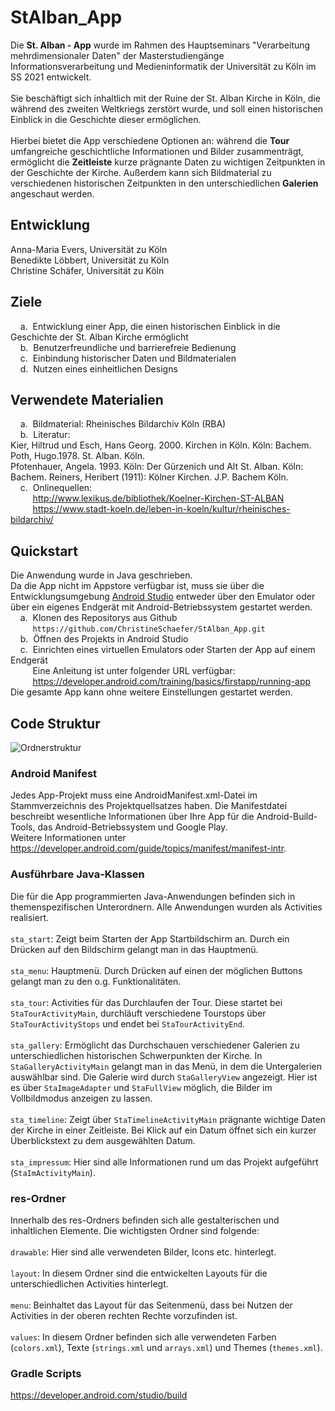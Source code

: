 # StAlban_App
Die **St. Alban - App** wurde im Rahmen des Hauptseminars "Verarbeitung mehrdimensionaler Daten" der Masterstudiengänge Informationsverarbeitung und Medieninformatik der Universität zu Köln im SS 2021 entwickelt.<br/><br/>
Sie beschäftigt sich inhaltlich mit der Ruine der St. Alban Kirche in Köln, die während des zweiten Weltkriegs zerstört wurde, und soll einen historischen Einblick in die Geschichte dieser ermöglichen.<br/><br/>
Hierbei bietet die App verschiedene Optionen an: während die **Tour** umfangreiche geschichtliche Informationen und Bilder zusammenträgt, ermöglicht die **Zeitleiste** kurze prägnante Daten zu wichtigen Zeitpunkten in der Geschichte der Kirche.
Außerdem kann sich Bildmaterial zu verschiedenen historischen Zeitpunkten in den unterschiedlichen **Galerien** angeschaut werden.<br/>


## Entwicklung<br/>
Anna-Maria Evers, Universität zu Köln<br/>
Benedikte Löbbert, Universität zu Köln<br/>
Christine Schäfer, Universität zu Köln<br/>


## Ziele<br/>
&nbsp;&nbsp;&nbsp;&nbsp;a.&nbsp;&nbsp;Entwicklung einer App, die einen historischen Einblick in die Geschichte der St. Alban Kirche ermöglicht<br/>
&nbsp;&nbsp;&nbsp;&nbsp;b.&nbsp;&nbsp;Benutzerfreundliche und barrierefreie Bedienung<br/>
&nbsp;&nbsp;&nbsp;&nbsp;c.&nbsp;&nbsp;Einbindung historischer Daten und Bildmaterialen<br/>
&nbsp;&nbsp;&nbsp;&nbsp;d.&nbsp;&nbsp;Nutzen eines einheitlichen Designs<br/>
	
## Verwendete Materialien<br/>
&nbsp;&nbsp;&nbsp;&nbsp;a.&nbsp;&nbsp;Bildmaterial: Rheinisches Bildarchiv Köln (RBA)<br/>
&nbsp;&nbsp;&nbsp;&nbsp;b.&nbsp;&nbsp;Literatur:<br/>
Kier, Hiltrud und Esch, Hans Georg. 2000. Kirchen in Köln. Köln: Bachem. <br/>
Poth, Hugo.1978. St. Alban. Köln.<br/>
Pfotenhauer, Angela. 1993. Köln: Der Gürzenich und Alt St. Alban. Köln: Bachem.
Reiners, Heribert (1911): Kölner Kirchen. J.P. Bachem Köln.<br/>
&nbsp;&nbsp;&nbsp;&nbsp;c.&nbsp;&nbsp;Onlinequellen:<br/>
&nbsp;&nbsp;&nbsp;&nbsp;&nbsp;&nbsp;&nbsp;&nbsp; http://www.lexikus.de/bibliothek/Koelner-Kirchen-ST-ALBAN <br/>
&nbsp;&nbsp;&nbsp;&nbsp;&nbsp;&nbsp;&nbsp;&nbsp; https://www.stadt-koeln.de/leben-in-koeln/kultur/rheinisches-bildarchiv/ <br/>


## Quickstart<br/>
Die Anwendung wurde in Java geschrieben.<br/>
Da die App nicht im Appstore verfügbar ist, muss sie über die Entwicklungsumgebung [Android Studio](https://developer.android.com/studio) entweder über den Emulator 
oder über ein eigenes Endgerät mit Android-Betriebssystem gestartet werden.<br/>
&nbsp;&nbsp;&nbsp;&nbsp;a.&nbsp;&nbsp;Klonen des Repositorys aus Github<br/>
&nbsp;&nbsp;&nbsp;&nbsp;&nbsp;&nbsp;&nbsp;&nbsp;&nbsp;```https://github.com/ChristineSchaefer/StAlban_App.git```<br/>
&nbsp;&nbsp;&nbsp;&nbsp;b.&nbsp;&nbsp;Öffnen des Projekts in Android Studio<br/>
&nbsp;&nbsp;&nbsp;&nbsp;c.&nbsp;&nbsp;Einrichten eines virtuellen Emulators oder Starten der App auf einem Endgerät<br/>
&nbsp;&nbsp;&nbsp;&nbsp;&nbsp;&nbsp;&nbsp;&nbsp;&nbsp;Eine Anleitung ist unter folgender URL verfügbar:<br/>
&nbsp;&nbsp;&nbsp;&nbsp;&nbsp;&nbsp;&nbsp;&nbsp; https://developer.android.com/training/basics/firstapp/running-app <br/>
Die gesamte App kann ohne weitere Einstellungen gestartet werden.<br/>


## Code Struktur<br/>
![Ordnerstruktur](https://user-images.githubusercontent.com/82021777/130090506-ff978dd3-24be-4568-a275-575ec29c8462.png)

### Android Manifest
Jedes App-Projekt muss eine AndroidManifest.xml-Datei im Stammverzeichnis des Projektquellsatzes haben. Die Manifestdatei beschreibt wesentliche Informationen über Ihre App für die Android-Build-Tools, das Android-Betriebssystem und Google Play. <br/>
Weitere Informationen unter https://developer.android.com/guide/topics/manifest/manifest-intr.

### Ausführbare Java-Klassen
Die für die App programmierten Java-Anwendungen befinden sich in themenspezifischen Unterordnern. Alle Anwendungen wurden als Activities realisiert.<br/><br/>
```sta_start```: Zeigt beim Starten der App Startbildschirm an. Durch ein Drücken auf den Bildschirm gelangt man in das Hauptmenü.<br/><br/>
```sta_menu```: Hauptmenü. Durch Drücken auf einen der möglichen Buttons gelangt man zu den o.g. Funktionalitäten.<br/><br/>
```sta_tour```: Activities für das Durchlaufen der Tour. Diese startet bei ```StaTourActivityMain```, durchläuft verschiedene Tourstops über ```StaTourActivityStops``` und endet bei ```StaTourActivityEnd```.<br/><br/>
```sta_gallery```: Ermöglicht das Durchschauen verschiedener Galerien zu unterschiedlichen historischen Schwerpunkten der Kirche. In ```StaGalleryActivityMain``` gelangt man in das Menü, in dem die Untergalerien auswählbar sind. Die Galerie wird durch ```StaGalleryView``` angezeigt. Hier ist es über ```StaImageAdapter``` und ```StaFullView``` möglich, die Bilder im Vollbildmodus anzeigen zu lassen.<br/><br/>
```sta_timeline```: Zeigt über ```StaTimelineActivityMain``` prägnante wichtige Daten der Kirche in einer Zeitleiste. Bei Klick auf ein Datum öffnet sich ein kurzer Überblickstext zu dem ausgewählten Datum.<br/><br/>
```sta_impressum```: Hier sind alle Informationen rund um das Projekt aufgeführt (```StaImActivityMain```).

### res-Ordner
Innerhalb des res-Ordners befinden sich alle gestalterischen und inhaltlichen Elemente. Die wichtigsten Ordner sind folgende:<br/><br/>
```drawable```: Hier sind alle verwendeten Bilder, Icons etc. hinterlegt.<br/><br/>
```layout```: In diesem Ordner sind die entwickelten Layouts für die unterschiedlichen Activities hinterlegt.<br/><br/>
```menu```: Beinhaltet das Layout für das Seitenmenü, dass bei Nutzen der Activities in der oberen rechten Rechte vorzufinden ist.<br/><br/>
```values```: In diesem Ordner befinden sich alle verwendeten Farben (```colors.xml```), Texte (```strings.xml``` und ```arrays.xml```) und Themes (```themes.xml```).

### Gradle Scripts
https://developer.android.com/studio/build
	
